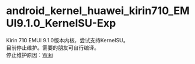 # android_kernel_huawei_kirin710_EMUI9.1.0_KernelSU-Exp
Kirin 710 EMUI 9.1.0版本内核，尝试支持KernelSU。  
目前停止维护。需要的朋友可自行编译。  
停止维护原因：[Wiki](https://github.com/Coconutat/HuaweiP10-GSI-And-Modify-Tutorial/wiki/8.%E4%B8%AA%E4%BA%BA%E7%9A%84%E5%8D%8E%E4%B8%BAKernelSU%E5%86%85%E6%A0%B8%E5%88%97%E8%A1%A8%E5%8F%8A%E5%85%AC%E5%91%8A)